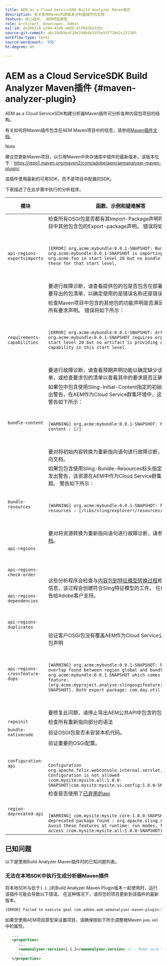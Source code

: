 ```yaml
---
title: AEM as a Cloud ServiceSDK Build Analyzer Maven插件
description: 有关本地Maven内部版本分析器插件的文档
feature: 核心组件、 AEM项目原型
role: Architect, Developer, Admin
exl-id: de26b310-a294-42d6-a0db-91f6036a328c
source-git-commit: a6c28db9eaf20e194b4b3355e59f710e2c251305
workflow-type: tm+mt
source-wordcount: '595'
ht-degree: 4%

---
```


# AEM as a Cloud ServiceSDK Build Analyzer Maven插件 {#maven-analyzer-plugin}

AEM as a Cloud ServiceSDK构建分析器Maven插件可分析各种内容包项目的结构。

有关如何将Maven插件包含在AEM Maven项目中的信息，请参阅[Maven插件文档](https://github.com/adobe/aemanalyser-maven-plugin/blob/main/aemanalyser-maven-plugin/README.md)。

>[!NOTE]
>
>建议您更新Maven项目，以引用Maven中央存储库中插件的最新版本，该版本位于：https://repo1.maven.org/maven2/com/adobe/aem/aemanalyser-maven-plugin/

该插件使用最新的可用SDK，而不是项目中配置的SDK。

下表描述了在此步骤中执行的分析程序。<!-- Note that some are executed in the local SDK, while others are only executed during the Cloud Manager pipeline deployment. -->

| 模块 | 函数、示例和疑难解答 | 本地SDK | Cloud Manager |
|---|---|---|---|
| `api-regions-exportsimports` | 检查所有OSGi包是否都有其Import-Package声明符合Maven项目中其他包含包的Export-package声明。 错误将如下所示： <p> </p> `[ERROR] org.acme:mybundle:0.0.1-SNAPSHOT: Bundle org.acme:mybundle:0.0.1-SNAPSHOT is importing package(s) org.acme.foo in start level 20 but no bundle is exporting these for that start level.`<p> </p>要进行故障诊断，请查看提供包的包是否包含在部署中，或者查看要导出的包清单，以确定使用的是错误名称还是错误版本。 | 是 | 是 |
| `requirements-capabilities` | 检查Maven项目中包含的其他包的功能声明是否满足OSGI包中的所有要求声明。 错误将如下所示： <p> </p> `[ERROR] org.acme:mybundle:0.0.1-SNAPSHOT: Artifact org.acme:mybundle:0.0.1-SNAPSHOT requires org.foo.bar in start level 20 but no artifact is providing a matching capability in this start level.`<p> </p> 要进行故障诊断，请查看预期声明功能以确定缺少该功能的包清单，或检查要求包的清单以查看其中的要求是否正确。 | 是 | 是 |
| `bundle-content` | 如果包中包含使用Sling-Initial-Content指定的初始内容，则会发出警告，在AEM作为Cloud Service群集环境中，这会出现问题。 警告如下所示： <p> </p> `[WARNING] org.acme:mybundle:0.0.1-SNAPSHOT: Found initial content : [/]` <p> </p>要对将初始内容转换为重新指向语句进行故障诊断，请参阅重新指向文档。 | 是 | 是 |
| `bundle-resources` | 如果包包含使用Sling-Bundle-Resources标头指定的资源，则会发出警告，该资源在AEM中作为Cloud Service群集环境存在问题。 警告如下所示：<p> </p> `[WARNING] org.acme:mybundle:0.0.1-SNAPSHOT: Found bundle resources : [/libs/sling/explorer!/resources/explorer]`<p> </p> 要对将资源转换为重新指向语句进行故障诊断，请参阅[重新指向文档](https://experienceleague.adobe.com/docs/experience-manager-cloud-service/implementing/developing/aem-project-content-package-structure.html?lang=en#repo-init)。 | 是 | 是 |
| `api-regions`<p> </p>`api-regions-check-order`<p> </p>`api-regions-dependencies`<p> </p>`api-regions-duplicates` | 这些分析程序会检查与[内容包到特征模型转换过程](https://experienceleague.adobe.com/docs/experience-manager-cloud-service/implementing/deploying/overview.html?lang=en#deploying)相关的一些详细信息，该过程会创建符合Sling特征模型的工件。 任何错误都应报告给Adobe客户支持。 | 是 | 是 |
| `api-regions-crossfeature-dups` | 验证客户OSGi包没有覆盖AEM作为Cloud Service公共API的导出包声明<p> </p>`[WARNING] org.acme:mybundle:0.0.1-SNAPSHOT: Package overlap found between region global and bundle org.acme:mybundle:0.0.1.SNAPSHOT which comes from feature: [org.acme:myproject.analyse:slingosgifeature:0.0.1-SNAPSHOT]. Both export package: com.day.util`<p> </p>要修复此问题，请停止导出AEM公共API中包含的包。 | 是 | 是 |
| `repoinit` | 检查所有重新指向部分的语法 | 是 | 是 |
| `bundle-nativecode` | 验证OSGI包是否未安装本机代码。 | 是 | 是 |
| `configuration-api` | 验证重要的OSGi配置。 <p> </p> `Configuration org.apache.felix.webconsole.internal.servlet.OsgiManager: Configuration is not allowed (com.mysite:mysite.all:1.0.0-SNAPSHOT\|com.mysite:mysite.ui.config:1.0.0-SNAPSHOT)` | 是 | 是 |
| `region-deprecated-api` | 检查是否使用了[已弃用的api](https://experienceleague.adobe.com/docs/experience-manager-cloud-service/release-notes/deprecated-apis.html) <p> </p>`[WARNING] com.mysite:mysite.core:1.0.0-SNAPSHOT: Usage of deprecated package found : org.apache.sling.settings : Avoid these features at runtime: run modes, file system access (com.mysite:mysite.all:1.0.0-SNAPSHOT)` | 是 | 是 |

## 已知问题

以下是使用Build Analyzer Maven插件时的已知问题列表。

### 无法在本地SDK中执行生成分析器Maven插件

将本地SDK与低于`1.1.2`的Build Analyzer Maven Plugin版本一起使用时，运行该插件可能会导致以下错误。 在这种情况下，请将您的项目更新到该插件的最新版本。

```txt
[ERROR] Failed to execute goal com.adobe.aem:aemanalyser-maven-plugin:1.1.0:analyse (default-analyse) on project mysite.analyse: Execution default-analyse of goal com.adobe.aem:aemanalyser-maven-plugin:1.1.0:analyse failed: arraycopy: source index -1 out of bounds for char[65536] -> [Help 1]
```

如果您使用AEM项目原型来设置项目，请确保按如下所示调整根Maven `pom.xml`中的属性。

```xml
   ...
   <properties>
      ...
      <aemanalyser.version>1.1.2</aemanalyser.version> <!-- Make sure to use the latest release -->
      ...
   </properties>
```
